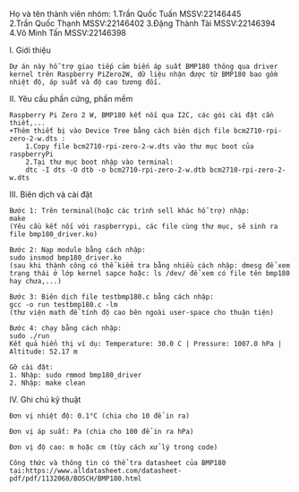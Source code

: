 Họ và tên thành viên nhóm:
    1.Trần Quốc Tuấn   MSSV:22146445    
    2.Trần Quốc Thạnh  MSSV:22146402
    3.Đặng Thành Tài   MSSV:22146394
    4.Võ Minh Tấn      MSSV:22146398

I. Giới thiệu 

    Dự án này hỗ trợ giao tiếp cảm biến áp suất BMP180 thông qua driver kernel trên Raspberry PiZero2W, dữ liệu nhận được từ BMP180 bao gồm nhiệt độ, áp suất và độ cao tương đối.
    
II. Yêu cầu phần cứng, phần mềm

    Raspberry Pi Zero 2 W, BMP180 kết nối qua I2C, các gói cài đặt cần thiết,...
    +Thêm thiết bị vào Device Tree bằng cách biên dịch file bcm2710-rpi-zero-2-w.dts :
        1.Copy file bcm2710-rpi-zero-2-w.dts vào thư mục boot của raspberryPi
        2.Tại thư mục boot nhập vào terminal:
        dtc -I dts -O dtb -o bcm2710-rpi-zero-2-w.dtb bcm2710-rpi-zero-2-w.dts

III. Biên dịch và cài đặt

    Bước 1: Trên terminal(hoặc các trình sell khác hỗ trợ) nhập:
    make 
    (Yêu cầu kết nối với raspberrypi, các file cùng thư mục, sẽ sinh ra file bmp180_driver.ko)

    Bước 2: Nạp module bằng cách nhập:
    sudo insmod bmp180_driver.ko
    (sau khi thành công có thể kiểm tra bằng nhiều cách nhập: dmesg để xem trạng thái ở lớp kernel sapce hoặc: ls /dev/ để xem có file tên bmp180 hay chưa,...) 

    Bước 3: Biên dịch file testbmp180.c bằng cách nhập:
    gcc -o run testbmp180.c -lm 
    (thư viện math để tính độ cao bên ngoài user-space cho thuận tiện)

    Bước 4: chạy bằng cách nhập:
    sudo ./run
    Kết quả hiển thị ví dụ: Temperature: 30.0 C | Pressure: 1007.0 hPa | Altitude: 52.17 m

    Gỡ cài đặt:
    1. Nhập: sudo rmmod bmp180_driver
    2. Nhập: make clean 

IV. Ghi chú kỹ thuật

    Đơn vị nhiệt độ: 0.1°C (chia cho 10 để in ra)

    Đơn vị áp suất: Pa (chia cho 100 để in ra hPa)

    Đơn vị độ cao: m hoặc cm (tùy cách xử lý trong code)

    Công thức và thông tin có thể tra datasheet của BMP180 tại:https://www.alldatasheet.com/datasheet-pdf/pdf/1132068/BOSCH/BMP180.html








